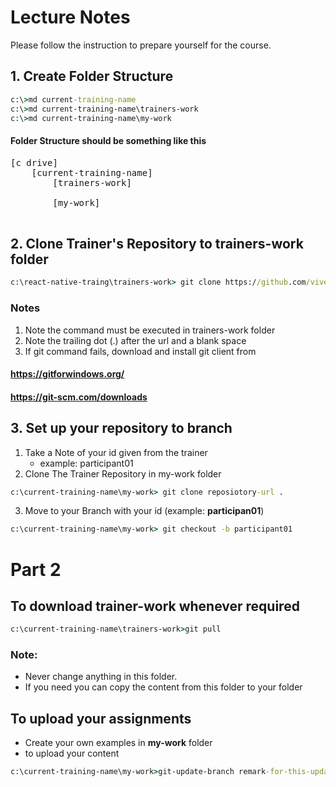 # Lecture Notes

Please follow the instruction to prepare yourself for the course.




## 1. Create Folder Structure

```cmd
c:\>md current-training-name
c:\>md current-training-name\trainers-work
c:\>md current-training-name\my-work
```

#### Folder Structure should be something like this

<pre>
[c drive]
    [current-training-name]
        [trainers-work]
            
        [my-work]
        
</pre>


## 2. Clone Trainer's Repository to trainers-work folder

```cmd
c:\react-native-traing\trainers-work> git clone https://github.com/vivekduttamishra/trainer-repo-name .
```

### Notes

1. Note the command must be executed in trainers-work folder 
2. Note the trailing dot (.) after the url and a blank space
3. If git command fails, download and install git client from 

#### https://gitforwindows.org/
#### https://git-scm.com/downloads 

## 3. Set up your repository to branch

1. Take a Note of your id given from the trainer
    * example:  participant01
2. Clone The Trainer Repository in my-work folder


```cmd
c:\current-training-name\my-work> git clone reposiotory-url .
```
3. Move to your Branch with your id (example: **participan01**)

```cmd
c:\current-training-name\my-work> git checkout -b participant01
```

# Part 2

## To download trainer-work whenever required

```cmd
c:\current-training-name\trainers-work>git pull
```

### Note: 
* Never change anything in this folder. 
* If you need you can copy the content from this folder to your folder 

## To upload your assignments

* Create your own examples in **my-work** folder
* to upload your content 

```cmd
c:\current-training-name\my-work>git-update-branch remark-for-this-update
```



